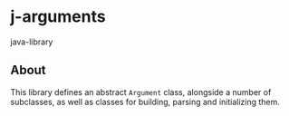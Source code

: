 # j-arguments

java-library

## About

This library defines an abstract <code>Argument</code> class, alongside a number of subclasses, 
as well as classes for building, parsing and initializing them.
